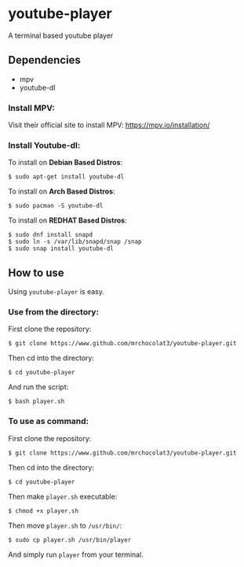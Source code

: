# youtube-player
A terminal based youtube player

## Dependencies
- mpv
- youtube-dl

### Install MPV:
Visit their official site to install MPV: https://mpv.io/installation/

### Install Youtube-dl:

To install on **Debian Based Distros**:
```
$ sudo apt-get install youtube-dl
```

To install on **Arch Based Distros**:
```
$ sudo pacman -S youtube-dl
```

To install on **REDHAT Based Distros**:
```
$ sudo dnf install snapd
$ sudo ln -s /var/lib/snapd/snap /snap
$ sudo snap install youtube-dl
```

## How to use
Using `youtube-player` is easy. 


### Use from the directory:
First clone the repository:
```
$ git clone https://www.github.com/mrchocolat3/youtube-player.git
```

Then cd into the directory:
```
$ cd youtube-player
```

And run the script:
```
$ bash player.sh
```


### To use as command:
First clone the repository:
```
$ git clone https://www.github.com/mrchocolat3/youtube-player.git
```

Then cd into the directory:
```
$ cd youtube-player
```

Then make `player.sh` executable:
```
$ chmod +x player.sh
```

Then move `player.sh` to `/usr/bin/`:
```
$ sudo cp player.sh /usr/bin/player
```

And simply run `player` from your terminal.
